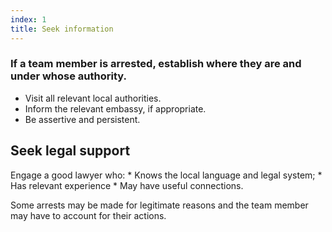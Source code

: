 ```yaml
---
index: 1
title: Seek information
---
```

### If a team member is arrested, establish where they are and under whose authority. 

*	Visit all relevant local authorities.
*	Inform the relevant embassy, if appropriate. 
*	Be assertive and persistent. 
  
## Seek legal support 

Engage a good lawyer who:
	*	Knows the local language and legal system;
    *	Has relevant experience
    *	May have useful connections.

Some arrests may be made for legitimate reasons and the team member may have to account for their actions.